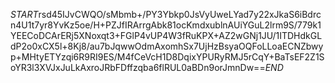 $START$rsd45IJvCWQO/sMbmb+/PY3Ybkp0JsVyUweLYad7y22xJkaS6iBdrcn4U1t7yr8YvKz5oe/H+PZJfIRArrgAbk81ocKmdxublnAUiYGuL2lrm9S/779k1YEECoDCArERj5XNoxqt3+FGlP4vUP4W3fRuKPX+AZ2wGNj1JU/1ITDHdkGLdP2o0xCX5l+8Kj8/au7bJqwwOdmAxomhSx7UjHzBsyaOQFoLLoaECNZbwyp+MHtyETYzqi6R9RI9ES/M4fCeVcH1D8DqixYPURyRMJ5rCqY+BaTsEF2Z1SoYR3l3XVJxJuLkAxroJRbFDffzqba6flRUL0aBDn9orJmnDw==$END$